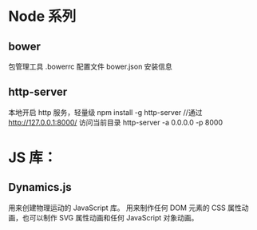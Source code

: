# Node 系列

## bower
包管理工具
.bowerrc 配置文件
bower.json 安装信息

## http-server
本地开启 http 服务，轻量级
npm install -g http-server
//通过 http://127.0.0.1:8000/ 访问当前目录
http-server -a 0.0.0.0 -p 8000

# JS 库：
## Dynamics.js
  用来创建物理运动的 JavaScript 库。
  用来制作任何 DOM 元素的 CSS 属性动画，也可以制作 SVG 属性动画和任何 JavaScript 对象动画。
